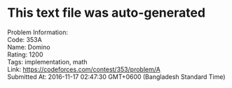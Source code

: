 # This text file was auto-generated  
  
Problem Information:  
Code: 353A  
Name: Domino  
Rating: 1200  
Tags: implementation, math  
Link: https://codeforces.com/contest/353/problem/A  
Submitted At: 2016-11-17 02:47:30 GMT+0600 (Bangladesh Standard Time)  
